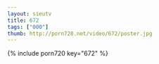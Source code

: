 ```yaml
--- 
layout: sieutv
title: 672
tags: ["000"]
thumb: http://porn720.net/video/672/poster.jpg
---
```

{% include porn720 key="672" %} 
